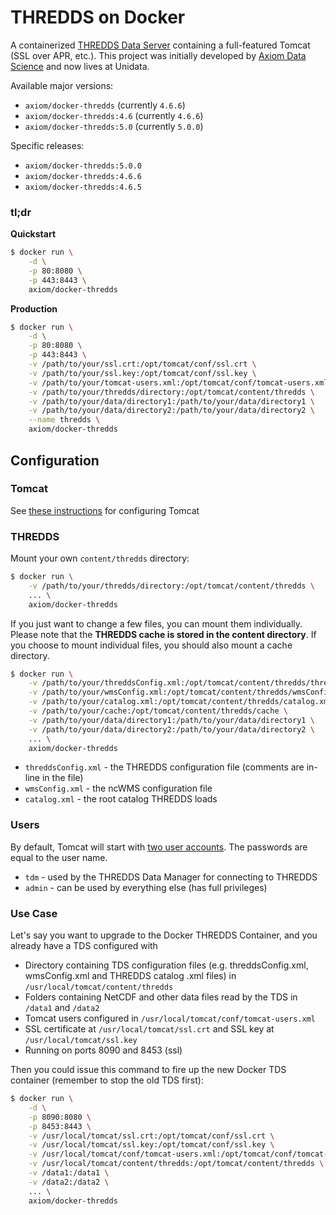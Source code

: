 # THREDDS on Docker

A containerized [THREDDS Data Server](http://www.unidata.ucar.edu/software/thredds/current/tds/) containing a full-featured Tomcat (SSL over APR, etc.). This project was initially developed by [Axiom Data Science](http://www.axiomdatascience.com/) and now lives at Unidata.

Available major versions:

* `axiom/docker-thredds` (currently `4.6.6`)
* `axiom/docker-thredds:4.6` (currently `4.6.6`)
* `axiom/docker-thredds:5.0` (currently `5.0.0`)

Specific releases:

* `axiom/docker-thredds:5.0.0`
* `axiom/docker-thredds:4.6.6`
* `axiom/docker-thredds:4.6.5`


### tl;dr

**Quickstart**

```bash
$ docker run \
    -d \
    -p 80:8080 \
    -p 443:8443 \
    axiom/docker-thredds
```

**Production**


```bash
$ docker run \
    -d \
    -p 80:8080 \
    -p 443:8443 \
    -v /path/to/your/ssl.crt:/opt/tomcat/conf/ssl.crt \
    -v /path/to/your/ssl.key:/opt/tomcat/conf/ssl.key \
    -v /path/to/your/tomcat-users.xml:/opt/tomcat/conf/tomcat-users.xml \
    -v /path/to/your/thredds/directory:/opt/tomcat/content/thredds \
    -v /path/to/your/data/directory1:/path/to/your/data/directory1 \
    -v /path/to/your/data/directory2:/path/to/your/data/directory2 \
    --name thredds \
    axiom/docker-thredds
```

## Configuration

### Tomcat

See [these instructions](https://github.com/axiom-data-science/docker-tomcat) for configuring Tomcat


### THREDDS


Mount your own `content/thredds` directory:

```bash
$ docker run \
    -v /path/to/your/thredds/directory:/opt/tomcat/content/thredds \
    ... \
    axiom/docker-thredds
```

If you just want to change a few files, you can mount them individually. Please
note that the **THREDDS cache is stored in the content directory**. If you choose
to mount individual files, you should also mount a cache directory.

```bash
$ docker run \
    -v /path/to/your/threddsConfig.xml:/opt/tomcat/content/thredds/threddsConfig.xml \
    -v /path/to/your/wmsConfig.xml:/opt/tomcat/content/thredds/wmsConfig.xml \
    -v /path/to/your/catalog.xml:/opt/tomcat/content/thredds/catalog.xml \
    -v /path/to/your/cache:/opt/tomcat/content/thredds/cache \
    -v /path/to/your/data/directory1:/path/to/your/data/directory1 \
    -v /path/to/your/data/directory2:/path/to/your/data/directory2 \
    ... \
    axiom/docker-thredds
```

* `threddsConfig.xml` - the THREDDS configuration file (comments are in-line in the file)
* `wmsConfig.xml` - the ncWMS configuration file
* `catalog.xml` - the root catalog THREDDS loads


### Users

By default, Tomcat will start with [two user accounts](https://github.com/axiom-data-science/docker-thredds/blob/master/files/tomcat-users.xml). The passwords are equal to the user name.

* `tdm` - used by the THREDDS Data Manager for connecting to THREDDS
* `admin` - can be used by everything else (has full privileges)

### Use Case

 Let's say you want to upgrade to the Docker THREDDS Container, and you already have a TDS configured with
 * Directory containing TDS configuration files (e.g. threddsConfig.xml, wmsConfig.xml and THREDDS catalog .xml files) in `/usr/local/tomcat/content/thredds`
 * Folders containing NetCDF and other data files read by the TDS in `/data1` and `/data2`
 * Tomcat users configured in `/usr/local/tomcat/conf/tomcat-users.xml`
 * SSL certificate at `/usr/local/tomcat/ssl.crt` and SSL key at `/usr/local/tomcat/ssl.key`
 * Running on ports 8090 and 8453 (ssl)
 
Then you could issue this command to fire up the new Docker TDS container (remember to stop the old TDS first):
```bash
$ docker run \
    -d \
    -p 8090:8080 \
    -p 8453:8443 \
    -v /usr/local/tomcat/ssl.crt:/opt/tomcat/conf/ssl.crt \
    -v /usr/local/tomcat/ssl.key:/opt/tomcat/conf/ssl.key \
    -v /usr/local/tomcat/conf/tomcat-users.xml:/opt/tomcat/conf/tomcat-users.xml \
    -v /usr/local/tomcat/content/thredds:/opt/tomcat/content/thredds \
    -v /data1:/data1 \
    -v /data2:/data2 \
    ... \
    axiom/docker-thredds
```

